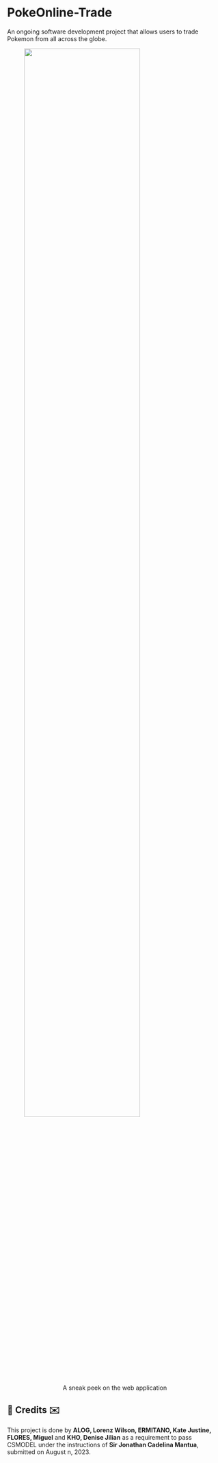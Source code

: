 # PokeOnline-Trade

An ongoing software development project that allows users to trade Pokemon from all across the globe. 

<figure>
    <img src="https://cdn.discordapp.com/attachments/1107906633356562454/1112071726432522331/1.PNG" style="width: 80%">
    <figcaption style="text-align: center">A sneak peek on the web application</figcaption>
</figure>

<h2>💌 Credits ✉️</h2>
This project is done by <b>ALOG, Lorenz Wilson, ERMITANO, Kate Justine, FLORES, Miguel</b> and <b>KHO, Denise Jilian</b> as a requirement to pass CSMODEL under the instructions of <b>Sir Jonathan Cadelina Mantua</b>, submitted on August n, 2023.
